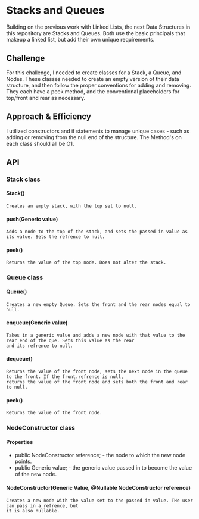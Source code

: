 # Stacks and Queues

Building on the previous work with Linked Lists, the next Data Structures in this repository are Stacks and Queues. Both 
use the basic principals that makeup a linked list, but add their own unique requirements. 

## Challenge

For this challenge, I needed to create classes for a Stack, a Queue, and Nodes. These classes needed to create an empty 
version of their data structure, and then follow the proper conventions for adding and removing. They each have a peek 
method, and the conventional placeholders for top/front and rear as necessary.  

## Approach & Efficiency

I utilized constructors and if statements to manage unique cases - such as adding or removing from the null end of the 
structure. The Method's on each class should all be O1. 

## API

### Stack class 

#### Stack()
    Creates an empty stack, with the top set to null. 
    
#### push(Generic value)
    Adds a node to the top of the stack, and sets the passed in value as its value. Sets the refrence to null. 

#### peek()
    Returns the value of the top node. Does not alter the stack. 

### Queue class 

#### Queue()
    Creates a new empty Queue. Sets the front and the rear nodes equal to null. 
    
#### enqueue(Generic value)
    Takes in a generic value and adds a new node with that value to the rear end of the que. Sets this value as the rear 
    and its refrence to null. 
    
#### dequeue()
    Returns the value of the front node, sets the next node in the queue to the front. If the front.refrence is null, 
    returns the value of the front node and sets both the front and rear to null. 

#### peek()
    Returns the value of the front node. 

### NodeConstructor class  

#### Properties 

   -  public NodeConstructor reference; - the node to which the new node points. 
   -   public Generic value; - the generic value passed in to become the value of the new node. 
   
#### NodeConstructor(Generic Value, @Nullable NodeConstructor reference)
    Creates a new node with the value set to the passed in value. THe user can pass in a refrence, but 
    it is also nullable.  


    
